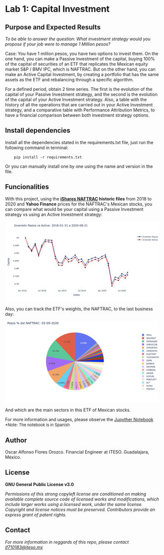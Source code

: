 # Lab 1: Capital Investment

## Purpose and Expected Results
*To be able to answer the question: What investment strategy would you propose if your job were to manage 1 Million pesos?*

Case: You have 1 million pesos, you have two options to invest them. On the one hand, you can make a Passive Investment of the capital, buying 100% of the capital of securities of an ETF that replicates the Mexican equity market S&P / BMV IPC, which is NAFTRAC. But on the other hand, you can make an Active Capital Investment, by creating a portfolio that has the same assets as the ETF and rebalancing through a specific algorithm.

For a defined period, obtain 2 time series. The first is the evolution of the capital of your Passive Investment strategy, and the second is the evolution of the capital of your Active Investment strategy. Also, a table with the history of all the operations that are carried out in your Active Investment strategy, and a comparative table with Performance Attribution Metrics, to have a financial comparison between both investment strategy options.

## Install dependencies

Install all the dependencies stated in the requirements.txt file, just run the following command in terminal:

        pip install -r requirements.txt
        
Or you can manually install one by one using the name and version in the file.

## Funcionalities

With this project, using the __[**iShares NAFTRAC**](https://www.blackrock.com/mx/intermediarios/productos/251895/ishares-naftrac-fund) historic files__ from 2018 to 2020 and __Yahoo Finance__ prices for the NAFTRAC's Mexican stocks, you can compare what would be your capital using a Passive Investment strategy vs using an Active Investment strategy:

![](files/Passive-Active.png)

Also, you can track the ETF's weights, the NAFTRAC, to the last business day:

![](files/NAFTRAC-03-09.png)

And which are the main sectors in this ETF of Mexican stocks.


For more information and usages, please observe the [Jupyther Notebook](notebook.ipynb)
<font size = 2> *Note: The notebook is in Spanish </font>

## Author
Oscar Alfonso Flores Orozco.
Financial Engineer at ITESO.
Guadalajara, México.

## License
**GNU General Public License v3.0** 

*Permissions of this strong copyleft license are conditioned on making available 
complete source code of licensed works and modifications, which include larger 
works using a licensed work, under the same license. Copyright and license notices 
must be preserved. Contributors provide an express grant of patent rights.*

## Contact
*For more information in reggards of this repo, please contact if710183@iteso.mx*
